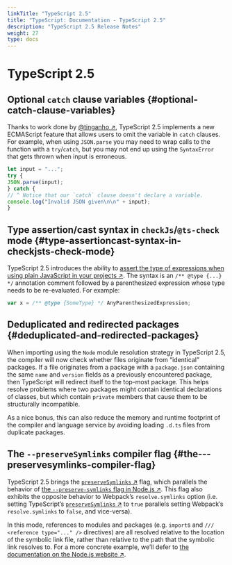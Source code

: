 ```yaml
---
linkTitle: "TypeScript 2.5"
title: "TypeScript: Documentation - TypeScript 2.5"
description: "TypeScript 2.5 Release Notes"
weight: 27
type: docs
---
```


# TypeScript 2.5

## Optional `catch` clause variables {#optional-catch-clause-variables}

Thanks to work done by [@tinganho ↗](https://github.com/tinganho), TypeScript 2.5 implements a new ECMAScript feature that allows users to omit the variable in `catch` clauses.
For example, when using `JSON.parse` you may need to wrap calls to the function with a `try`/`catch`, but you may not end up using the `SyntaxError` that gets thrown when input is erroneous.

```ts
let input = "...";
try {
JSON.parse(input);
} catch {
// ^ Notice that our `catch` clause doesn't declare a variable.
console.log("Invalid JSON given\n\n" + input);
}
```

## Type assertion/cast syntax in `checkJs`/`@ts-check` mode {#type-assertioncast-syntax-in-checkjsts-check-mode}

TypeScript 2.5 introduces the ability to [assert the type of expressions when using plain JavaScript in your projects ↗](https://github.com/Microsoft/TypeScript/issues/5158).
The syntax is an `/** @type {...} */` annotation comment followed by a parenthesized expression whose type needs to be re-evaluated.
For example:

```ts
var x = /** @type {SomeType} */ AnyParenthesizedExpression;
```

## Deduplicated and redirected packages {#deduplicated-and-redirected-packages}

When importing using the `Node` module resolution strategy in TypeScript 2.5, the compiler will now check whether files originate from “identical” packages.
If a file originates from a package with a `package.json` containing the same `name` and `version` fields as a previously encountered package, then TypeScript will redirect itself to the top-most package.
This helps resolve problems where two packages might contain identical declarations of classes, but which contain `private` members that cause them to be structurally incompatible.

As a nice bonus, this can also reduce the memory and runtime footprint of the compiler and language service by avoiding loading `.d.ts` files from duplicate packages.

## The `--preserveSymlinks` compiler flag {#the---preservesymlinks-compiler-flag}

TypeScript 2.5 brings the [`preserveSymlinks` ↗](https://www.typescriptlang.org/tsconfig.html#preserveSymlinks) flag, which parallels the behavior of [the `--preserve-symlinks` flag in Node.js ↗](https://nodejs.org/api/cli.html#cli_preserve_symlinks).
This flag also exhibits the opposite behavior to Webpack’s `resolve.symlinks` option (i.e. setting TypeScript’s [`preserveSymlinks` ↗](https://www.typescriptlang.org/tsconfig.html#preserveSymlinks) to `true` parallels setting Webpack’s `resolve.symlinks` to `false`, and vice-versa).

In this mode, references to modules and packages (e.g. `import`s and `/// <reference type="..." />` directives) are all resolved relative to the location of the symbolic link file, rather than relative to the path that the symbolic link resolves to.
For a more concrete example, we’ll defer to [the documentation on the Node.js website ↗](https://nodejs.org/api/cli.html#cli_preserve_symlinks).
